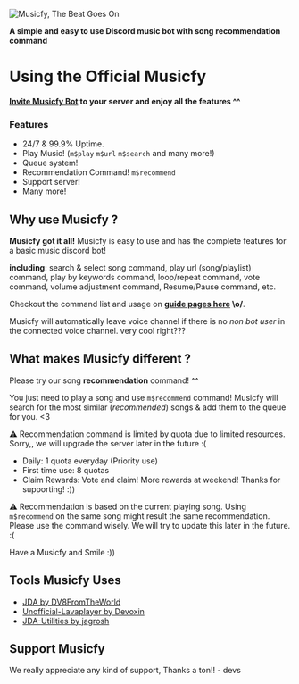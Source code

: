 ![Musicfy, The Beat Goes On](https://github.com/madeyoga/Nano.Jda/blob/master/assets/twitter_header_photo_2.png)

**A simple and easy to use Discord music bot with song recommendation command**

# Using the Official Musicfy

**[Invite Musicfy Bot](https://discord.com/api/oauth2/authorize?client_id=473023109666963467&permissions=36793408&scope=bot) to your server and enjoy all the features ^^**

### Features
- 24/7 & 99.9% Uptime.
- Play Music! (`m$play` `m$url` `m$search` and many more!)
- Queue system!
- Recommendation Command! `m$recommend`
- Support server!
- Many more!

## Why use Musicfy ? 
**Musicfy got it all!** Musicfy is easy to use and has the complete features for a basic music discord bot!

**including**: search & select song command, play url (song/playlist) command, play by keywords command, loop/repeat command, vote command, volume adjustment command, Resume/Pause command, etc. 

Checkout the command list and usage on **[guide pages here]() \o/**.

Musicfy will automatically leave voice channel if there is no *non bot user* in the connected voice channel. very cool right???

## What makes Musicfy different ? 
Please try our song **recommendation** command! ^^

You just need to play a song and use `m$recommend` command! Musicfy will search for the most similar (*recommended*) songs & add them to the queue for you. <3

⚠ Recommendation command is limited by quota due to limited resources. Sorry,, we will upgrade the server later in the future :( 
- Daily: 1 quota everyday (Priority use)
- First time use: 8 quotas
- Claim Rewards: Vote and claim! More rewards at weekend! Thanks for supporting! :))

⚠ Recommendation is based on the current playing song. Using `m$recommend` on the same song might result the same recommendation. Please use the command wisely.
We will try to update this later in the future. :(

Have a Musicfy and Smile :))

## Tools Musicfy Uses
- [JDA by DV8FromTheWorld](https://github.com/DV8FromTheWorld/JDA)
- [Unofficial-Lavaplayer by Devoxin](https://github.com/Devoxin/lavaplayer)
- [JDA-Utilities by jagrosh](https://github.com/JDA-Applications/JDA-Utilities)

## Support Musicfy
We really appreciate any kind of support, Thanks a ton!! - devs
